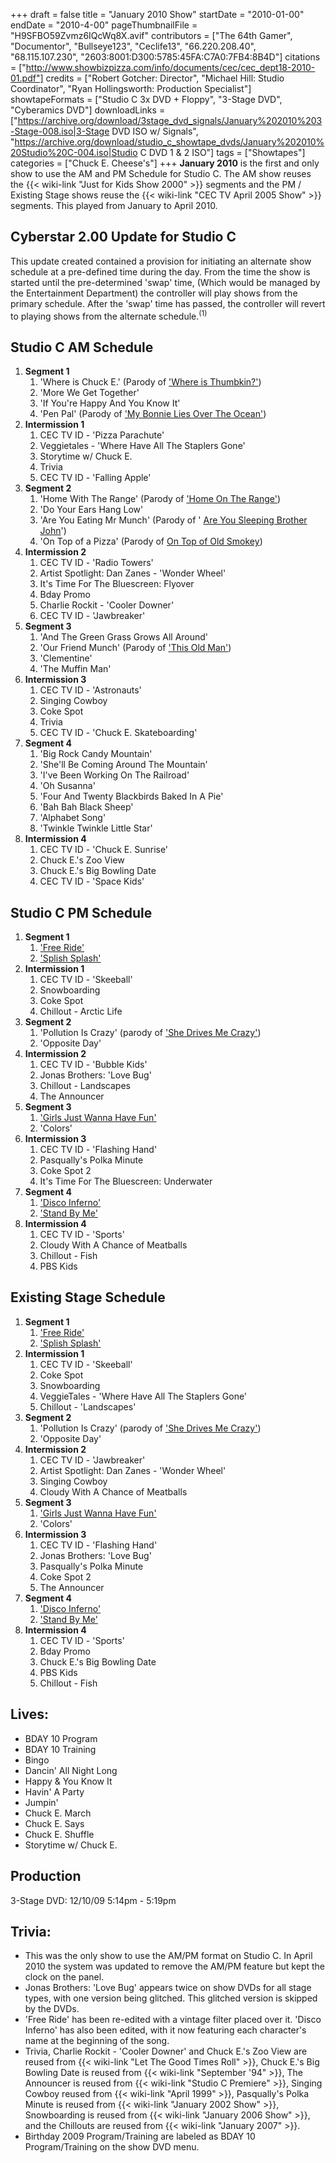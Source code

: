 +++
draft = false
title = "January 2010 Show"
startDate = "2010-01-00"
endDate = "2010-4-00"
pageThumbnailFile = "H9SFBO59Zvmz6IQcWq8X.avif"
contributors = ["The 64th Gamer", "Documentor", "Bullseye123", "Ceclife13", "66.220.208.40", "68.115.107.230", "2603:8001:D300:5785:45FA:C7A0:7FB4:8B4D"]
citations = ["http://www.showbizpizza.com/info/documents/cec/cec_dept18-2010-01.pdf"]
credits = ["Robert Gotcher: Director", "Michael Hill: Studio Coordinator", "Ryan Hollingsworth: Production Specialist"]
showtapeFormats = ["Studio C 3x DVD + Floppy", "3-Stage DVD", "Cyberamics DVD"]
downloadLinks = ["https://archive.org/download/3stage_dvd_signals/January%202010%203-Stage-008.iso|3-Stage DVD ISO w/ Signals", "https://archive.org/download/studio_c_showtape_dvds/January%202010%20Studio%20C-004.iso|Studio C DVD 1 & 2 ISO"]
tags = ["Showtapes"]
categories = ["Chuck E. Cheese's"]
+++
**January 2010** is the first and only show to use the AM and PM Schedule for Studio C. The AM show reuses the {{< wiki-link "Just for Kids Show 2000" >}} segments and the PM / Existing Stage shows reuse the {{< wiki-link "CEC TV April 2005 Show" >}} segments.
This played from January to April 2010.

## Cyberstar 2.00 Update for Studio C

This update created contained a provision for initiating an alternate show schedule at a pre-defined time during the day. From the time the show is started until the pre-determined 'swap' time, (Which would be managed by the Entertainment Department) the controller will play shows from the primary schedule. After the 'swap' time has passed, the controller will revert to playing shows from the alternate schedule.<sup>(1)</sup>

## Studio C AM Schedule

1.  **Segment 1**
    1.  'Where is Chuck E.' (Parody of ['Where is Thumbkin?'](https://barney.fandom.com/wiki/Where_is_Thumbkin%3F))
    2.  'More We Get Together'
    3.  'If You're Happy And You Know It'
    4.  'Pen Pal' (Parody of ['My Bonnie Lies Over The Ocean'](https://en.wikipedia.org/wiki/My_Bonnie_Lies_over_the_Ocean))
2.  **Intermission 1**
    1.  CEC TV ID - 'Pizza Parachute'
    2.  Veggietales - 'Where Have All The Staplers Gone'
    3.  Storytime w/ Chuck E.
    4.  Trivia
    5.  CEC TV ID - 'Falling Apple'
3.  **Segment 2**
    1.  'Home With The Range' (Parody of ['Home On The Range'](https://en.wikipedia.org/wiki/Home_on_the_Range))
    2.  'Do Your Ears Hang Low'
    3.  'Are You Eating Mr Munch' (Parody of ' [Are You Sleeping Brother John](https://en.wikipedia.org/wiki/Fr%C3%A8re_Jacques)')
    4.  'On Top of a Pizza' (Parody of [On Top of Old Smokey](https://en.wikipedia.org/wiki/On_Top_of_Old_Smoky))
4.  **Intermission 2**
    1.  CEC TV ID - 'Radio Towers'
    2.  Artist Spotlight: Dan Zanes - 'Wonder Wheel'
    3.  It's Time For The Bluescreen: Flyover
    4.  Bday Promo
    5.  Charlie Rockit - 'Cooler Downer'
    6.  CEC TV ID - 'Jawbreaker'
5.  **Segment 3**
    1.  'And The Green Grass Grows All Around'
    2.  'Our Friend Munch' (Parody of ['This Old Man'](https://en.wikipedia.org/wiki/This_Old_Man))
    3.  'Clementine'
    4.  'The Muffin Man'
6.  **Intermission 3**
    1.  CEC TV ID - 'Astronauts'
    2.  Singing Cowboy
    3.  Coke Spot
    4.  Trivia
    5.  CEC TV ID - 'Chuck E. Skateboarding'
7.  **Segment 4**
    1.  'Big Rock Candy Mountain'
    2.  'She'll Be Coming Around The Mountain'
    3.  'I've Been Working On The Railroad'
    4.  'Oh Susanna'
    5.  'Four And Twenty Blackbirds Baked In A Pie'
    6.  'Bah Bah Black Sheep'
    7.  'Alphabet Song'
    8.  'Twinkle Twinkle Little Star'
8.  **Intermission 4**
    1.  CEC TV ID - 'Chuck E. Sunrise'
    2.  Chuck E.'s Zoo View
    3.  Chuck E.'s Big Bowling Date
    4.  CEC TV ID - 'Space Kids'

## Studio C PM Schedule

1.  **Segment 1**
    1.  ['Free Ride'](https://en.wikipedia.org/wiki/Free_Ride_(song))
    2.  ['Splish Splash'](https://en.wikipedia.org/wiki/Splish_Splash_(song))
2.  **Intermission 1**
    1.  CEC TV ID - 'Skeeball'
    2.  Snowboarding
    3.  Coke Spot
    4.  Chillout - Arctic Life
3.  **Segment 2**
    1.  'Pollution Is Crazy' (parody of ['She Drives Me Crazy'](https://en.wikipedia.org/wiki/She_Drives_Me_Crazy))
    2.  'Opposite Day'
4.  **Intermission 2**
    1.  CEC TV ID - 'Bubble Kids'
    2.  Jonas Brothers: 'Love Bug'
    3.  Chillout - Landscapes
    4.  The Announcer
5.  **Segment 3**
    1.  ['Girls Just Wanna Have Fun'](https://en.wikipedia.org/wiki/Girls_Just_Want_to_Have_Fun)
    2.  'Colors'
6.  **Intermission 3**
    1.  CEC TV ID - 'Flashing Hand'
    2.  Pasqually's Polka Minute
    3.  Coke Spot 2
    4.  It's Time For The Bluescreen: Underwater
7.  **Segment 4**
    1.  ['Disco Inferno'](https://en.wikipedia.org/wiki/Disco_Inferno)
    2.  ['Stand By Me'](https://en.wikipedia.org/wiki/Stand_by_Me_(Ben_E._King_song))
8.  **Intermission 4**
    1.  CEC TV ID - 'Sports'
    2.  Cloudy With A Chance of Meatballs
    3.  Chillout - Fish
    4.  PBS Kids

## Existing Stage Schedule

1.  **Segment 1**
    1.  ['Free Ride'](https://en.wikipedia.org/wiki/Free_Ride_(song))
    2.  ['Splish Splash'](https://en.wikipedia.org/wiki/Splish_Splash_(song))
2.  **Intermission 1**
    1.  CEC TV ID - 'Skeeball'
    2.  Coke Spot
    3.  Snowboarding
    4.  VeggieTales - 'Where Have All The Staplers Gone'
    5.  Chillout - 'Landscapes'
3.  **Segment 2**
    1.  'Pollution Is Crazy' (parody of ['She Drives Me Crazy'](https://en.wikipedia.org/wiki/She_Drives_Me_Crazy))
    2.  'Opposite Day'
4.  **Intermission 2**
    1.  CEC TV ID - 'Jawbreaker'
    2.  Artist Spotlight: Dan Zanes - 'Wonder Wheel'
    3.  Singing Cowboy
    4.  Cloudy With A Chance of Meatballs
5.  **Segment 3**
    1.  ['Girls Just Wanna Have Fun'](https://en.wikipedia.org/wiki/Girls_Just_Want_to_Have_Fun)
    2.  'Colors'
6.  **Intermission 3**
    1.  CEC TV ID - 'Flashing Hand'
    2.  Jonas Brothers: 'Love Bug'
    3.  Pasqually's Polka Minute
    4.  Coke Spot 2
    5.  The Announcer
7.  **Segment 4**
    1.  ['Disco Inferno'](https://en.wikipedia.org/wiki/Disco_Inferno)
    2.  ['Stand By Me'](https://en.wikipedia.org/wiki/Stand_by_Me_(Ben_E._King_song))
8.  **Intermission 4**
    1.  CEC TV ID - 'Sports'
    2.  Bday Promo
    3.  Chuck E.'s Big Bowling Date
    4.  PBS Kids
    5.  Chillout - Fish

## Lives:

- BDAY 10 Program
- BDAY 10 Training
- Bingo
- Dancin' All Night Long
- Happy & You Know It
- Havin' A Party
- Jumpin'
- Chuck E. March
- Chuck E. Says
- Chuck E. Shuffle
- Storytime w/ Chuck E.

## Production

3-Stage DVD: 12/10/09 5:14pm - 5:19pm

## Trivia:

- This was the only show to use the AM/PM format on Studio C. In April 2010 the system was updated to remove the AM/PM feature but kept the clock on the panel.
- Jonas Brothers: 'Love Bug' appears twice on show DVDs for all stage types, with one version being glitched. This glitched version is skipped by the DVDs.
- 'Free Ride' has been re-edited with a vintage filter placed over it. 'Disco Inferno' has also been edited, with it now featuring each character's name at the beginning of the song.
- Trivia, Charlie Rockit - 'Cooler Downer' and Chuck E.'s Zoo View are reused from {{< wiki-link "Let The Good Times Roll" >}}, Chuck E.'s Big Bowling Date is reused from {{< wiki-link "September '94" >}}, The Announcer is reused from {{< wiki-link "Studio C Premiere" >}}, Singing Cowboy reused from {{< wiki-link "April 1999" >}}, Pasqually's Polka Minute is reused from {{< wiki-link "January 2002 Show" >}}, Snowboarding is reused from {{< wiki-link "January 2006 Show" >}}, and the Chillouts are reused from {{< wiki-link "January 2007" >}}.
- Birthday 2009 Program/Training are labeled as BDAY 10 Program/Training on the show DVD menu.
